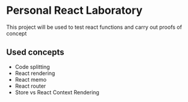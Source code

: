 # Personal React Laboratory

This project will be used to test react functions and carry out proofs of concept

## Used concepts

- Code splitting
- React rendering
- React memo
- React router
- Store vs React Context Rendering